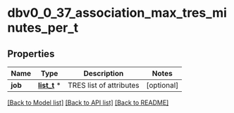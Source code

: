 # dbv0_0_37_association_max_tres_minutes_per_t

## Properties
Name | Type | Description | Notes
------------ | ------------- | ------------- | -------------
**job** | [**list_t**](dbv0_0_37_tres_list_inner.md) \* | TRES list of attributes | [optional] 

[[Back to Model list]](../README.md#documentation-for-models) [[Back to API list]](../README.md#documentation-for-api-endpoints) [[Back to README]](../README.md)


